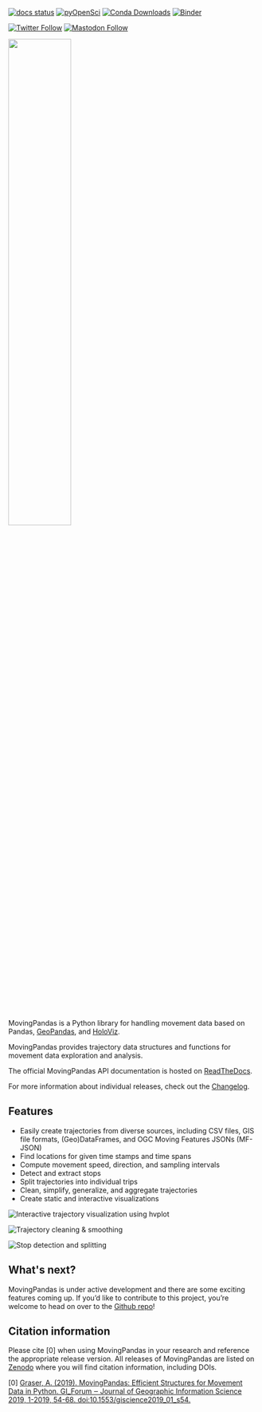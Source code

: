 [![docs status](https://readthedocs.org/projects/movingpandas/badge/?version=main)](https://movingpandas.readthedocs.io/en/main/)
[![pyOpenSci](https://camo.githubusercontent.com/63ff31cdb80a06361e53ac2b9ac0d184118ebd0b/68747470733a2f2f74696e7975726c2e636f6d2f7932326e62387570)](https://github.com/pyOpenSci/software-review/issues/18)
[![Conda Downloads](https://img.shields.io/conda/dn/conda-forge/movingpandas.svg)](https://anaconda.org/conda-forge/movingpandas) 
[![Binder](https://mybinder.org/badge_logo.svg)](https://mybinder.org/v2/gh/movingpandas/movingpandas-examples/main) 

[![Twitter Follow](https://img.shields.io/twitter/follow/MovingPandasOrg)](https://twitter.com/MovingPandasOrg)
[![Mastodon Follow](https://img.shields.io/mastodon/follow/109434720057484377?domain=https%3A%2F%2Ffosstodon.org)](https://fosstodon.org/@movingpandas)

<img  width="50%" src="https://movingpandas.github.io/movingpandas/assets/img/logo-wide.svg">


MovingPandas is a Python library for handling movement data based on Pandas, [GeoPandas](https://geopandas.org), and [HoloViz](https://holoviz.org). 

MovingPandas provides trajectory data structures and functions for movement data exploration and analysis.

The official MovingPandas API documentation is hosted on [ReadTheDocs](https://movingpandas.readthedocs.io).

For more information about individual releases, check out the [Changelog](./changelog).


## Features

* Easily create trajectories from diverse sources, including CSV files, GIS file formats, (Geo)DataFrames, and OGC Moving Features JSONs (MF-JSON) 
* Find locations for given time stamps and time spans
* Compute movement speed, direction, and sampling intervals
* Detect and extract stops 
* Split trajectories into individual trips
* Clean, simplify, generalize, and aggregate trajectories 
* Create static and interactive visualizations 

![Interactive trajectory visualization using hvplot](https://user-images.githubusercontent.com/590385/137953765-33f9ce1b-037c-4c86-82b2-0620de5ca28f.gif)

![Trajectory cleaning & smoothing](https://user-images.githubusercontent.com/590385/184359439-52eca394-5df6-40b2-a5b3-54543c3ccf34.png)

![Stop detection and splitting](https://user-images.githubusercontent.com/590385/137953859-3df81568-eda8-4443-96b8-e82e15c03653.png)



## What's next?

MovingPandas is under active development and there are some exciting features coming up. 
If you’d like to contribute to this project, you’re welcome to head on over to the [Github repo](https://github.com/movingpandas/movingpandas)! 


## Citation information

Please cite [0] when using MovingPandas in your research and reference the appropriate release version. All releases of MovingPandas are listed on [Zenodo](https://doi.org/10.5281/zenodo.3710950) where you will find citation information, including DOIs.  

[0] [Graser, A. (2019). MovingPandas: Efficient Structures for Movement Data in Python. GI_Forum ‒ Journal of Geographic Information Science 2019, 1-2019, 54-68. doi:10.1553/giscience2019_01_s54.](https://www.austriaca.at/rootcollection?arp=0x003aba2b)
